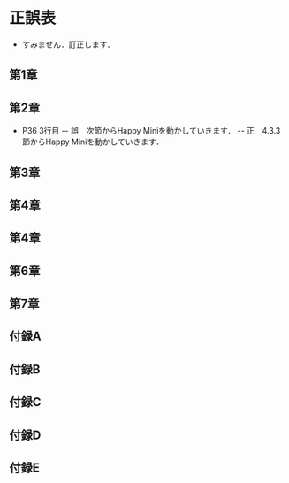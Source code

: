 # 正誤表
- すみません．訂正します．
## 第1章
## 第2章
- P36 3行目
-- 誤　次節からHappy Miniを動かしていきます．
-- 正　4.3.3節からHappy Miniを動かしていきます．
## 第3章
## 第4章
## 第4章
## 第6章
## 第7章
## 付録A
## 付録B
## 付録C
## 付録D
## 付録E
